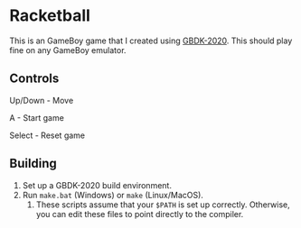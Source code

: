 # Racketball

This is an GameBoy game that I created using [GBDK-2020](https://github.com/Zal0/gbdk-2020). This should play fine on any GameBoy emulator.

## Controls

Up/Down - Move

A - Start game

Select - Reset game

## Building

1. Set up a GBDK-2020 build environment.
1. Run `make.bat` (Windows) or `make` (Linux/MacOS).
    1. These scripts assume that your `$PATH` is set up correctly. Otherwise, you can edit these files to point directly to the compiler.
